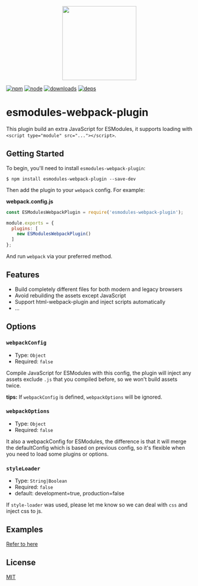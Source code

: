<div align="center">
  <a href="https://github.com/webpack/webpack">
    <img width="200" height="200" src="https://webpack.js.org/assets/icon-square-big.svg">
  </a>
</div>

[![npm][npm]][npm-url]
[![node][node]][node-url]
[![downloads][downloads]][npm-url]
[![deps][deps]][deps-url]
<!-- [![tests][tests]][tests-url] -->

# esmodules-webpack-plugin

This plugin build an extra JavaScript for ESModules, it supports loading with `<script type="module" src="..."></script>`.

## Getting Started

To begin, you'll need to install `esmodules-webpack-plugin`:

```console
$ npm install esmodules-webpack-plugin --save-dev
```

Then add the plugin to your `webpack` config. For example:

**webpack.config.js**

```js
const ESModulesWebpackPlugin = require('esmodules-webpack-plugin');

module.exports = {
  plugins: [
    new ESModulesWebpackPlugin()
  ]
};
```

And run `webpack` via your preferred method.

## Features

* Build completely different files for both modern and legacy browsers
* Avoid rebuilding the assets except JavaScript
* Support html-webpack-plugin and inject scripts automatically
* ...

## Options

### `webpackConfig`

* Type: `Object`
* Required: `false`

Compile JavaScript for ESModules with this config, the plugin will inject any assets exclude `.js` that you compiled before, so we won't build assets twice.

**tips:** If `webpackConfig` is defined, `webpackOptions` will be ignored.

### `webpackOptions`

* Type: `Object`
* Required: `false`

It also a webpackConfig for ESModules, the difference is that it will merge the defaultConfig which is based on previous config, so it's flexible when you need to load some plugins or options.

### `styleLoader`

* Type: `String|Boolean`
* Required: `false`
* default: development=true, production=false

If `style-loader` was used, please let me know so we can deal with `css` and inject css to js.

## Examples

[Refer to here](./examples)

## License

[MIT](./LICENSE)


[npm]: https://img.shields.io/npm/v/esmodules-webpack-plugin.svg
[npm-url]: https://npmjs.com/package/esmodules-webpack-plugin

[node]: https://img.shields.io/node/v/esmodules-webpack-plugin.svg
[node-url]: https://nodejs.org

[deps]: https://david-dm.org/ansenhuang/esmodules-webpack-plugin.svg
[deps-url]: https://david-dm.org/ansenhuang/esmodules-webpack-plugin

[downloads]: http://img.shields.io/npm/dt/esmodules-webpack-plugin.svg?style=flat-square

[tests]: http://img.shields.io/travis/ansenhuang/esmodules-webpack-plugin.svg
[tests-url]: https://travis-ci.org/ansenhuang/esmodules-webpack-plugin
